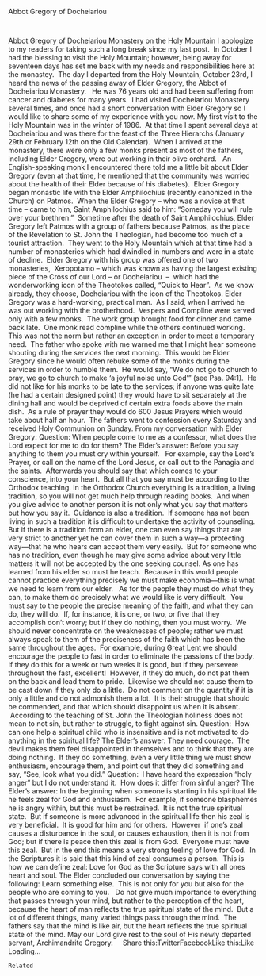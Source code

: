 Abbot Gregory of Docheiariou

		 
Abbot Gregory of Docheiariou Monastery on the Holy Mountain
I apologize to my readers for taking such a long break since my last post.  In October I had the blessing to visit the Holy Mountain; however, being away for seventeen days has set me back with my needs and responsibilities here at the monastey.  The day I departed from the Holy Mountain, October 23rd, I heard the news of the passing away of Elder Gregory, the Abbot of Docheiariou Monastery.   He was 76 years old and had been suffering from cancer and diabetes for many years.  I had visited Docheiariou Monastery several times, and once had a short conversation with Elder Gregory so I would like to share some of my experience with you now.
My first visit to the Holy Mountain was in the winter of 1986.  At that time I spent several days at Docheiariou and was there for the feast of the Three Hierarchs (January 29th or February 12th on the Old Calendar).  When I arrived at the monastery, there were only a few monks present as most of the fathers, including Elder Gregory, were out working in their olive orchard.   An English-speaking monk I encountered there told me a little bit about Elder Gregory (even at that time, he mentioned that the community was worried about the health of their Elder because of his diabetes).  Elder Gregory began monastic life with the Elder Amphilochius (recently canonized in the Church) on Patmos.  When the Elder Gregory – who was a novice at that time – came to him, Saint Amphilochius said to him: “Someday you will rule over your brethren.”  Sometime after the death of Saint Amphilochius, Elder Gregory left Patmos with a group of fathers because Patmos, as the place of the Revelation to St. John the Theologian, had become too much of a tourist attraction.  They went to the Holy Mountain which at that time had a number of monasteries which had dwindled in numbers and were in a state of decline.  Elder Gregory with his group was offered one of two monasteries,  Xeropotamo – which was known as having the largest existing piece of the Cross of our Lord – or Docheiariou  –  which had the wonderworking icon of the Theotokos called, “Quick to Hear”.  As we know already, they choose, Docheiariou with the icon of the Theotokos.
Elder Gregory was a hard-working, practical man.  As I said, when I arrived he was out working with the brotherhood.  Vespers and Compline were served only with a few monks.  The work group brought food for dinner and came back late.  One monk read compline while the others continued working.  This was not the norm but rather an exception in order to meet a temporary need.  The father who spoke with me warned me that I might hear someone shouting during the services the next morning.  This would be Elder Gregory since he would often rebuke some of the monks during the services in order to humble them.  He would say, “We do not go to church to pray, we go to church to make ‘a joyful noise unto God’” (see Psa. 94:1).  He did not like for his monks to be late to the services; if anyone was quite late (he had a certain designed point) they would have to sit separately at the dining hall and would be deprived of certain extra foods above the main dish.  As a rule of prayer they would do 600 Jesus Prayers which would take about half an hour.  The fathers went to confession every Saturday and received Holy Communion on Sunday.
From my conversation with Elder Gregory:
Question: When people come to me as a confessor, what does the Lord
expect for me to do for them?
The Elder’s answer:
Before you say anything to them you must cry within yourself.   For example, say the Lord’s Prayer, or call on the name of the Lord Jesus, or call out to the Panagia and the saints.  Afterwards you should say that which comes to your conscience, into your heart.  But all that you say must be according to the Orthodox teaching. In the Orthodox Church everything is a tradition, a living tradition, so you will not get much help through reading books.  And when you give advice to another person it is not only what you say that matters but how you say it.  Guidance is also a tradition.  If someone has not been living in such a tradition it is difficult to undertake the activity of counseling.  But if there is a tradition from an elder, one can even say things that are very strict to another yet he can cover them in such a way—a protecting way—that he who hears can accept them very easily.  But for someone who has no tradition, even though he may give some advice about very little matters it will not be accepted by the one seeking counsel. As one has learned from his elder so must he teach.  Because in this world people cannot practice everything precisely we must make economia—this is what we need to learn from our elder.   As for the people they must do what they can, to make them do precisely what we would like is very difficult.  You must say to the people the precise meaning of the faith, and what they can do, they will do.  If, for instance, it is one, or two, or five that they accomplish don’t worry; but if they do nothing, then you must worry.  We should never concentrate on the weaknesses of people; rather we must always speak to them of the preciseness of the faith which has been the same throughout the ages.  For example, during Great Lent we should encourage the people to fast in order to eliminate the passions of the body.  If they do this for a week or two weeks it is good, but if they persevere throughout the fast, excellent!  However, if they do much, do not pat them on the back and lead them to pride.  Likewise we should not cause them to be cast down if they only do a little.  Do not comment on the quantity if it is only a little and do not admonish them a lot.  It is their struggle that should be commended, and that which should disappoint us when it is absent.  According to the teaching of St. John the Theologian holiness does not mean to not sin, but rather to struggle, to fight against sin.
Question:  How can one help a spiritual child who is insensitive and is not motivated to do anything in the spiritual life?
The Elder’s answer:
They need courage.  The devil makes them feel disappointed in themselves and to think that they are doing nothing.  If they do something, even a very little thing we must show enthusiasm, encourage them, and point out that they did something and say, “See, look what you did.”
Question:  I have heard the expression “holy anger” but I do not understand it.  How does it differ from sinful anger?
The Elder’s answer:
In the beginning when someone is starting in his spiritual life he feels zeal for God and enthusiasm.  For example, if someone blasphemes he is angry within, but this must be restrained.  It is not the true spiritual state.  But if someone is more advanced in the spiritual life then his zeal is very beneficial.  It is good for him and for others.  However  if one’s zeal causes a disturbance in the soul, or causes exhaustion, then it is not from God; but if there is peace then this zeal is from God.  Everyone must have this zeal.  But in the end this means a very strong feeling of love for God.  In the Scriptures it is said that this kind of zeal consumes a person.  This is how we can define zeal: Love for God as the Scripture says with all ones heart and soul.
The Elder concluded our conversation by saying the following:
Learn something else.  This is not only for you but also for the people who are coming to you.   Do not give much importance to everything that passes through your mind, but rather to the perception of the heart, because the heart of man reflects the true spiritual state of the mind.  But a lot of different things, many varied things pass through the mind.  The fathers say that the mind is like air, but the heart reflects the true spiritual state of the mind.
May our Lord give rest to the soul of His newly departed servant, Archimandrite Gregory.
 
 
Share this:TwitterFacebookLike this:Like Loading...

	Related
			